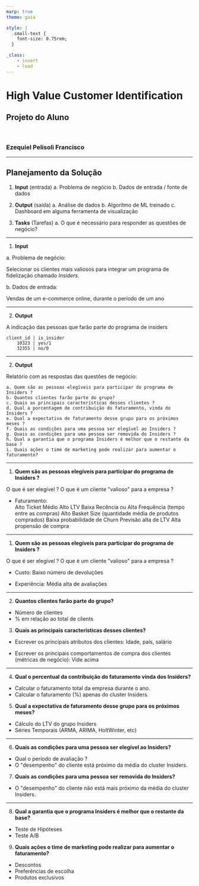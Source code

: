 ```yaml
---
marp: true
theme: gaia

style: |
  .small-text {
    font-size: 0.75rem;
  }

_class:
    - invert
    - lead
---
```


# High Value Customer Identification

## Projeto do Aluno

</br>

### Ezequiel Pelisoli Francisco

---

## Planejamento da Solução

1. **Input** (entrada)
  a. Problema de negócio
  b. Dados de entrada / fonte de dados

2. **Output** (saída)
  a. Análise de dados
  b. Algorítmo de ML treinado
  c. Dashboard em alguma ferramenta de visualização

3. **Tasks** (Tarefas)
  a. O que é necessário para responder as questões de negócio?

---

1. **Input**

  a. Problema de negócio:
  
  Selecionar os clientes mais valiosos para integrar um programa de fidelização chamado *Insiders*.

  b. Dados de entrada:
  
  Vendas de um e-commerce online, durante o período de um ano

---

2. **Output**

A indicação das pessoas que farão parte do programa de insiders

    client_id | is_insider
        10323 | yes/1
        32355 | no/0

---

2. **Output**

  Relatório com as respostas das questões de negócio:
  
    a. Quem são as pessoas elegíveis para participar do programa de Insiders ?
    b. Quantos clientes farão parte do grupo?
    c. Quais as principais características desses clientes ?
    d. Qual a porcentagem de contribuição do faturamento, vinda do Insiders ?
    e. Qual a expectativa de faturamento desse grupo para os próximos meses ?
    f. Quais as condições para uma pessoa ser elegível ao Insiders ?
    g. Quais as condições para uma pessoa ser removida do Insiders ?
    h. Qual a garantia que o programa Insiders é melhor que o restante da base ?
    i. Quais ações o time de marketing pode realizar para aumentar o faturamento?

---

1. **Quem são as pessoas elegíveis para participar do programa de Insiders ?**

O que é ser elegível ? O que é um cliente "valioso" para a empresa ?

  - Faturamento:  
     Alto Ticket Médio
     Alto LTV
     Baixa Recência ou Alta Frequência (tempo entre as compras)
     Alto Basket Size (quantidade média de produtos comprados)
     Baixa probabilidade de Churn
     Previsão alta de LTV
     Alta propensão de compra

---

1. **Quem são as pessoas elegíveis para participar do programa de Insiders ?**

O que é ser elegível ? O que é um cliente "valioso" para a empresa ?

  - Custo:
    Baixo número de devoluções

  - Experiência: 
    Média alta de avaliações

---

2. **Quantos clientes farão parte do grupo?**
- Número de clientes
- % em relação ao total de clients
    
    
3. **Quais as principais características desses clientes?**
- Escrever os principais atributos dos clientes: Idade, país, salário
        
- Escrever os principais comportamentos de compra dos clientes (métricas de negócio): Vide acima

---

4. **Qual o percentual da contribuição do faturamento vinda dos Insiders?**
- Calcular o faturamento total da empresa durante o ano.
- Calcular o faturamento (%) apenas do cluster Insiders.
    
    
5. **Qual a expectativa de faturamento desse grupo para os próximos meses?**
- Cálculo do LTV do grupo Insiders
- Séries Temporais (ARMA, ARIMA, HoltWinter, etc)

---

6. **Quais as condições para uma pessoa ser elegível ao Insiders?**
- Qual o período de avaliação ?
- O "desempenho" do cliente está próximo da média do cluster Insiders. 
    
    
7. **Quais as condições para uma pessoa ser removida do Insiders?**
- O "desempenho" do cliente não está mais próximo da média do cluster Insiders. 
    
---

8. **Qual a garantia que o programa Insiders é melhor que o restante da base?**
- Teste de Hipóteses
- Teste A/B
    
    
9. **Quais ações o time de marketing pode realizar para aumentar o faturamento?**
- Descontos
- Preferências de escolha
- Produtos exclusivos